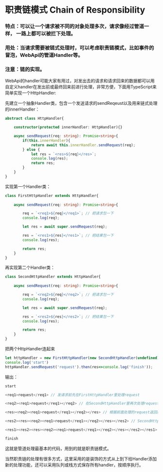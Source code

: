 # 职责链模式 Chain of Responsibility

### 特点：可以让一个请求被不同的对象处理多次，请求像经过管道一样， 一路上都可以被拦下处理。

### 用处：当请求需要被链式处理时，可以考虑职责链模式，比如事件的冒泡，WebApi的管道Handler等。

### 注意：链的实现。

WebApi的handler可能大家有用过，对发出去的请求和请求回来的数据都可以用自定义handler在发出前或最终回来前进行处理，非常方便，下面用TypeScript来简单实现一个HttpHandler:

先建立一个抽象Handler类，包含一个发送请求的sendReqeust以及用来链式处理的innerHandler：

```ts
abstract class HttpHandler{

    constructor(protected innerHandler: HttpHandler){}

    async sendRequest(req: string): Promise<string>{
        if(this.innerHandler){
            return await this.innerHandler.sendRequest(req);
        } else {
            let res = `<res>${req}</res>`;
            console.log(res);
            return res;
        }   
    }
}
```
实现第一个Handler类：

```ts
class FirstHttpHandler extends HttpHandler{
    
    async sendRequest(req: string): Promise<string>{

        req = `<req1>${req}</req1>`; // 把请求包一下
        console.log(req);

        let res = await super.sendRequest(req);

        res = `<res1>${res}</res1>`; // 把结果包一下
        console.log(res);

        return res;
    }
}
```
再实现第二个Handler类：

```ts
class SecondHttpHandler extends HttpHandler{
    
    async sendRequest(req: string): Promise<string>{

        req = `<req2>${req}</req2>`; // 把请求包一下
        console.log(req);

        let res = await super.sendRequest(req);

        res = `<res2>${res}</res2>`; // 把结果包一下
        console.log(res);

        return res;
    }
}
```
把两个HttpHandler连起来

```ts
let httpHandler = new FirstHttpHandler(new SecondHttpHandler(undefined));
console.log('start')
httpHandler.sendRequest('request').then(res=>console.log('finish'));
```
输出：

```ts
start

<req1>request</req1> // 发请求前先在FirstHttpHandler里处理request

<req2><req1>request</req1></req2> // 在SecondHttpHandler里再次处理request

<res><req2><req1>request</req1></req2></res> // 根据前面处理的request返回数据

<res2><res><req2><req1>request</req1></req2></res></res2> // SecondHttpHandler对返回数据的第一次处理

<res1><res2><res><req2><req1>request</req1></req2></res></res2></res1> // FirstHttpHandler对返回数据的第二次处理

finish
```
这就是管道处理最基本的代码，用到的就是职责链模式。

当然职责链的处理有很多方式，这里采用的是装饰的方式从上到下给Handler添加新的处理功能，还可以采用队列或栈方式保存所有handler，按顺序执行。
